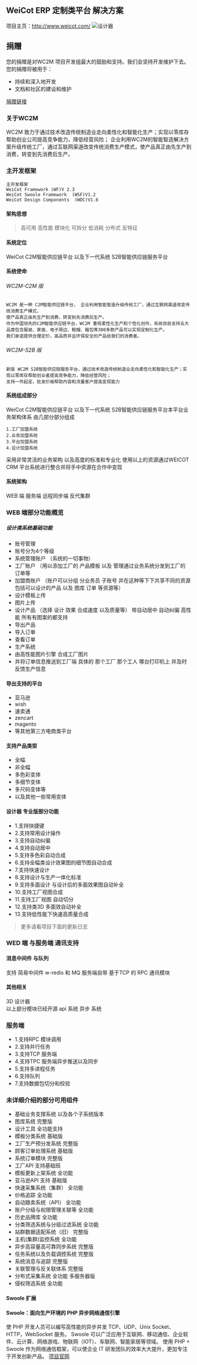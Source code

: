 ## WeiCot ERP  定制类平台 解决方案
项目主页：http://www.weicot.com/
![设计器](http://www.weicot.com/wp-content/uploads/2018/04/desger-full.png)
## 捐赠
您的捐赠是对WC2M 项目开发组最大的鼓励和支持。我们会坚持开发维护下去。 您的捐赠将被用于：

  - 持续和深入地开发
  - 文档和社区的建设和维护
  
[捐赠链接](http://www.weicot.com)

### 关于WC2M
WC2M 致力于通过技术改造传统制造业走向柔性化和智能化生产；实现以零库存帮助创业公司提高竞争能力，降低经营风险；
企业利用WC2M的智能智造解决方案升级传统工厂，通过互联网渠道改变传统消费生产模式，使产品真正由先生产到消费，转变到先消费后生产。


###  主开发框架
```
主开发框架
WeiCot Framework (WF)V 2.3
WeiCot Swoole Framework  (WSF)V1.2
WeiCot Design Components  (WDC)V1.6
```


#### 架构思想
> 高可用 高性能 模块化 可拆分 低消耗 分布式 反特征  


#### 系统定位
WeiCot C2M智能供应链平台 以及下一代系统 S2B智能供应链服务平台


#### 系统使命

###### WC2M-C2M 版
```
WC2M 是一种 C2M智能供应链平台， 企业利用智能智造升级传统工厂，通过互联网渠道改变传统消费生产模式，
使产品真正由先生产到消费，转变到先消费后生产。
作为中国领先的C2M智能供应链平台，WC2M 重视柔性化生产和个性化创作，系统目前支持五大品类包含服装、家居、电子周边、鞋帽、箱包等300多款产品可以实现定制化生产。
我们承诺提供合理定价，高品质并且环保安全的产品给我们的消费者。
```
###### WC2M-S2B 版
```
新版 WC2M S2B智能供应链服务平台，通过技术改造传统制造业走向柔性化和智能化生产；实现以零库存帮助创业者提高竞争能力，降低经营风险；
支持一件起定，批发价格帮助内容和流量客户提高变现能力
```

#### 系统组成部分

WeiCot C2M智能供应链平台 以及下一代系统 S2B智能供应链服务平台本平台业务架构体系  由几部分部分组成
```
1.工厂加盟系统
2.业务加盟系统
3.平台加盟系统
4.设计加盟系统
```
采用非常灵活的业务架构 以及高度的标准和专业化  使用以上的资源通过WEICOT CRM 平台系统进行整合并将手中资源在合作中变现


####  系统架构
WEB 端  服务端   远程同步端   反代集群






### WEB 端部分功能概览

##### 设计类系统基础功能
- 账号管理  
- 账号分为4个等级  
- 系统管理账户   （系统的一切事物）
- 工厂账户       （用以添加工厂的 产品模板 以及 管理通过业务系统分发到工厂的 订单等   
- 加盟商账户     （账户可以分组  分业务员  子账号 并在这种等下下共享不同的资源  包括可以设计的产品 以及 图库 订单 等资源等）
- 设计模板上传
- 图片上传
- 设计产品    （选择 设计 效果  合成速度 以及质量等）    带自动居中  自动纠偏 高性能 所有有图案的都支持
- 导出产品
- 导入订单
- 查看订单
- 生产系统
- 由高性能图片引擎 合成工厂图片
- 并将订单信息推送到工厂端  具体的 那个工厂 那个工人 哪台打印机上  并及时反馈生产信息

####  导出支持的平台

- 亚马逊
- wish
- 速卖通
- zencart
- magento
- 等其他第三方电商类平台

#### 支持产品类型
- 全幅  
- 非全幅 
- 多色彩变体 
- 多细节变体
- 多尺码变体等
- 以及其他一些常用变体

#### 设计器   专业版部分功能

- 1.支持快捷键
- 2.支持常用设计操作
- 3.支持自动纠偏
- 4.支持自动居中
- 5.支持多色彩自动合成
- 6.支持全幅类设计效果图的细节图自动合成
- 7.支持快速设计
- 8.支持设计与生产一体化标准
- 9.支持多面设计 与设计后的多面效果图自动补全
- 10.支持工厂视图合成
- 11.支持工厂视图 自动切分
- 12.支持类3D 多面效自动补全
- 13.支持低性能下快速高质量合成
> 更多请看项目下面的更新日志



### WED 端 与服务端 通讯支持

#### 消息中间件 与队列
支持 简易中间件 w-redis  和 MQ
服务端自带 基于TCP 的 RPC 通讯模块
#### 其他相关
3D 设计器  
以上部分模块已经开源
api  系统
异步 系统

### 服务端 

- 1.支持RPC 模块调用
- 2.支持并行任务
- 3.支持TCP 服务端
- 4.支持TPC 服务端异步推送以及同步
- 5.支持多进程任务
- 6.支持队列
- 7.支持数据包切分和校验


### 未详细介绍的部分可用组件

- 基础业务支撑系统 以及各个子系统版本
- 图库系统               完整版
- 设计工具               全功能支持
- 模板分类系统           基础版
- 工厂生产预分发系统     完整版
- 顾客订单处理系统       基础版
- 系统订单模块           完整版
- 工厂API                支持基础班
- 模板更新上架系统        全功能
- 亚马逊API 支持          基础版
- 快速采集系统（集群）    全功能
- 价格追踪                全功能
- 自动跟卖系统（API）     全功能
- 账户分级与权限管理关联等  全功能 
- 历史品牌库                  全功能
- 分类筛选系统与分级过滤系统               全功能
- 站群数据适配系统（旧）     完整版
- 主机(集群)监控系统         全功能
- 异步高容量高可靠同步系统   完整版
- 任务系统以及负载调控系统   完整版
- 系统消息与追踪             完整版    
- 关联管理与反关联体系      完整版
- 分布式采集系统  全功能  多服务器版
- 侵权筛选系统  全功能  
 

#### Swoole 扩展
#### Swoole：面向生产环境的 PHP 异步网络通信引擎
使 PHP 开发人员可以编写高性能的异步并发 TCP、UDP、Unix Socket、HTTP，WebSocket 服务。
Swoole 可以广泛应用于互联网、移动通信、企业软件、云计算、网络游戏、物联网（IOT）、车联网、智能家居等领域。 
使用 PHP + Swoole 作为网络通信框架，可以使企业 IT 研发团队的效率大大提升，更加专注于开发创新产品。 
[项目官网](https://www.swoole.com/)

